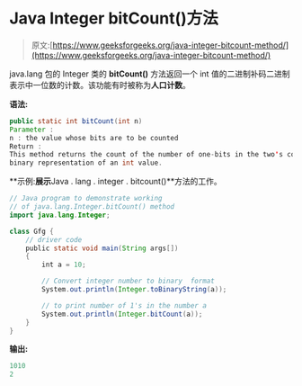 # Java Integer bitCount()方法

> 原文:[https://www.geeksforgeeks.org/java-integer-bitcount-method/](https://www.geeksforgeeks.org/java-integer-bitcount-method/)

java.lang 包的 Integer 类的 **bitCount()** 方法返回一个 int 值的二进制补码二进制表示中一位数的计数。该功能有时被称为**人口计数**。

**语法:**

```java
public static int bitCount(int n)
Parameter :
n : the value whose bits are to be counted
Return :
This method returns the count of the number of one-bits in the two's complement 
binary representation of an int value.

```

**示例:**展示**Java . lang . integer . bitcount()**方法的工作。

```java
// Java program to demonstrate working
// of java.lang.Integer.bitCount() method
import java.lang.Integer;

class Gfg {
    // driver code
    public static void main(String args[])
    {
        int a = 10;

        // Convert integer number to binary  format
        System.out.println(Integer.toBinaryString(a));

        // to print number of 1's in the number a
        System.out.println(Integer.bitCount(a));
    }
}
```

**输出:**

```java
1010
2

```